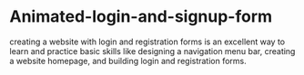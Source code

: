 # Animated-login-and-signup-form
creating a website with login and registration forms is an excellent way to learn and practice basic skills like designing a navigation menu bar, creating a website homepage, and building login and registration forms.
